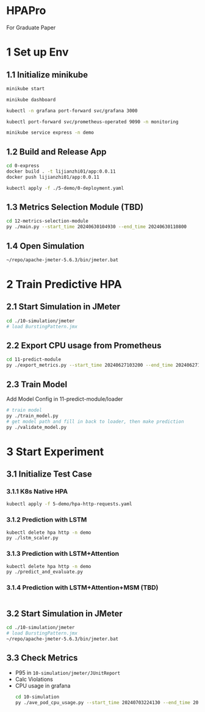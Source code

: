 # HPAPro
For Graduate Paper

# 1 Set up Env

## 1.1 Initialize minikube
```bash
minikube start

minikube dashboard

kubectl -n grafana port-forward svc/grafana 3000

kubectl port-forward svc/prometheus-operated 9090 -n monitoring

minikube service express -n demo
```


## 1.2 Build and Release App
```bash
cd 0-express
docker build . -t lijianzhi01/app:0.0.11
docker push lijianzhi01/app:0.0.11

kubectl apply -f ./5-demo/0-deployment.yaml
```


## 1.3 Metrics Selection Module (TBD)
```bash
cd 12-metrics-selection-module
py ./main.py --start_time 20240630104930 --end_time 20240630110800
```

## 1.4 Open Simulation
```bash
~/repo/apache-jmeter-5.6.3/bin/jmeter.bat
```

# 2 Train Predictive HPA
## 2.1 Start Simulation in JMeter
```bash
cd ./10-simulation/jmeter
# load BurstingPattern.jmx
```

## 2.2 Export CPU usage from Prometheus
```bash
cd 11-predict-module
py ./export_metrics.py --start_time 20240627103200 --end_time 20240627110400 --pattern bursting
```

## 2.3 Train Model
Add Model Config in 11-predict-module/loader
```bash
# train model
py ./train_model.py
# get model path and fill in back to loader, then make prediction
py ./validate_model.py
```


# 3 Start Experiment

## 3.1 Initialize Test Case

### 3.1.1 K8s Native HPA
```bash
kubectl apply -f 5-demo/hpa-http-requests.yaml
```

### 3.1.2 Prediction with LSTM
```bash
kubectl delete hpa http -n demo
py ./lstm_scaler.py
```

### 3.1.3 Prediction with LSTM+Attention
```bash
kubectl delete hpa http -n demo
py ./predict_and_evaluate.py
```

### 3.1.4 Prediction with LSTM+Attention+MSM (TBD)
```bash

```


## 3.2 Start Simulation in JMeter
```bash
cd ./10-simulation/jmeter
# load BurstingPattern.jmx
~/repo/apache-jmeter-5.6.3/bin/jmeter.bat
```

## 3.3 Check Metrics
* P95 in `10-simulation/jmeter/JUnitReport`
* Calc Violations
* CPU usage in grafana
    ```bash
    cd 10-simulation
    py ./ave_pod_cpu_usage.py --start_time 20240703224130 --end_time 20240703230000
    ```